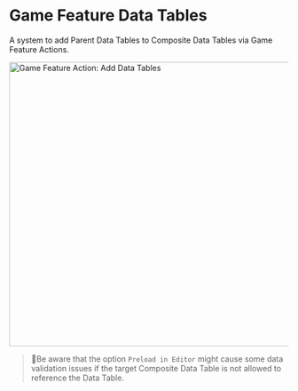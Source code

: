 # Game Feature Data Tables
A system to add Parent Data Tables to Composite Data Tables via Game Feature Actions.

<img src="https://github.com/user-attachments/assets/609ac7e6-6454-47db-8b60-2d3ff16ca827" width="512px" alt="Game Feature Action: Add Data Tables"/>

> 📝Be aware that the option ``Preload in Editor`` might cause some data validation issues if the target Composite Data Table is not allowed to reference the Data Table.